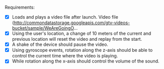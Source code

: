 Requirements:

- [x] Loads and plays a video file after launch. Video file (http://commondatastorage.googleapis.com/gtv-videos-bucket/sample/WeAreGoingO...
- [x] Using the user's location, a change of 10 meters of the current and previous location will reset the video and replay from the start.
- [x] A shake of the device should pause the video.
- [x] Using gyroscope events, rotation along the z-axis should be able to control the current time where the video is playing.
- [x] While rotation along the x-axis should control the volume of the sound.
